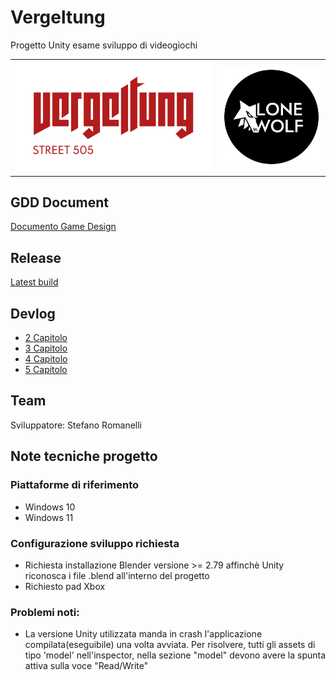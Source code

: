 # Vergeltung

Progetto Unity esame sviluppo di videogiochi

<table>
  <tr>
    <th>
        <img src="GDD/logo(Vergeltung).png" width="500"/>
    </th>
    <th>
        <img src="GDD/LogoStudio.png" width="250"/>
    </th>
  </tr>
</table>

## GDD Document
<a 
href="https://github.com/RayCatcherS/Vergeltung/blob/main/GDD/README.md" >
Documento Game Design
</a>

## Release
<a 
href="https://drive.google.com/file/d/1yh1IyQVBtu-V9M3YKwOgCYMApvnH9wm2/view?usp=sharing" >
Latest build
</a>

## Devlog
- [2 Capitolo](https://github.com/RayCatcherS/Vergeltung/blob/main/DevDiary/(2)diary_issue%236-8-18-17/README.md)
- [3 Capitolo](https://github.com/RayCatcherS/Vergeltung/blob/main/DevDiary/(3)diary_issue%2323/README.md)
- [4 Capitolo](https://github.com/RayCatcherS/Vergeltung/blob/main/DevDiary/(4)diary_issue%2310/README.md)
- [5 Capitolo](https://github.com/RayCatcherS/Vergeltung/blob/main/DevDiary/(5)%20diary_issue%2325/README.md)

## Team
Sviluppatore: Stefano Romanelli
## Note tecniche progetto
### Piattaforme di riferimento
- Windows 10
- Windows 11

### Configurazione sviluppo richiesta
- Richiesta installazione Blender versione >= 2.79 affinchè Unity riconosca i file .blend all'interno del progetto
- Richiesto pad Xbox

### Problemi noti:
- La versione Unity utilizzata manda in crash l'applicazione compilata(eseguibile) una volta avviata. Per risolvere, tutti gli assets di tipo 'model' nell'inspector, nella sezione "model" devono avere la spunta attiva sulla voce "Read/Write"
